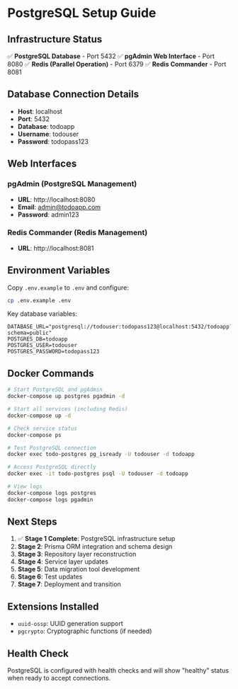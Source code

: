 # PostgreSQL Setup Guide

## Infrastructure Status

✅ **PostgreSQL Database** - Port 5432
✅ **pgAdmin Web Interface** - Port 8080
✅ **Redis (Parallel Operation)** - Port 6379
✅ **Redis Commander** - Port 8081

## Database Connection Details

- **Host**: localhost
- **Port**: 5432
- **Database**: todoapp
- **Username**: todouser
- **Password**: todopass123

## Web Interfaces

### pgAdmin (PostgreSQL Management)
- **URL**: http://localhost:8080
- **Email**: admin@todoapp.com
- **Password**: admin123

### Redis Commander (Redis Management)
- **URL**: http://localhost:8081

## Environment Variables

Copy `.env.example` to `.env` and configure:

```bash
cp .env.example .env
```

Key database variables:
```
DATABASE_URL="postgresql://todouser:todopass123@localhost:5432/todoapp?schema=public"
POSTGRES_DB=todoapp
POSTGRES_USER=todouser
POSTGRES_PASSWORD=todopass123
```

## Docker Commands

```bash
# Start PostgreSQL and pgAdmin
docker-compose up postgres pgadmin -d

# Start all services (including Redis)
docker-compose up -d

# Check service status
docker-compose ps

# Test PostgreSQL connection
docker exec todo-postgres pg_isready -U todouser -d todoapp

# Access PostgreSQL directly
docker exec -it todo-postgres psql -U todouser -d todoapp

# View logs
docker-compose logs postgres
docker-compose logs pgadmin
```

## Next Steps

1. ✅ **Stage 1 Complete**: PostgreSQL infrastructure setup
2. **Stage 2**: Prisma ORM integration and schema design
3. **Stage 3**: Repository layer reconstruction
4. **Stage 4**: Service layer updates
5. **Stage 5**: Data migration tool development
6. **Stage 6**: Test updates
7. **Stage 7**: Deployment and transition

## Extensions Installed

- `uuid-ossp`: UUID generation support
- `pgcrypto`: Cryptographic functions (if needed)

## Health Check

PostgreSQL is configured with health checks and will show "healthy" status when ready to accept connections.
